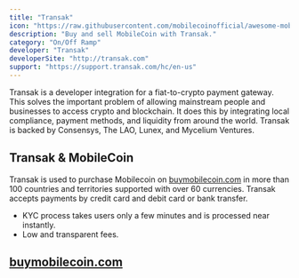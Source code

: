 ```yaml
---
title: "Transak"
icon: "https://raw.githubusercontent.com/mobilecoinofficial/awesome-mobilecoin/main/directory/images/transak.png"
description: "Buy and sell MobileCoin with Transak."
category: "On/Off Ramp"
developer: "Transak"
developerSite: "http://transak.com"
support: "https://support.transak.com/hc/en-us"
---
```

Transak is a developer integration for a fiat-to-crypto payment gateway. This solves the important problem of allowing mainstream people and businesses to access crypto and blockchain. It does this by integrating local compliance, payment methods, and liquidity from around the world. Transak is backed by Consensys, The LAO, Lunex, and Mycelium Ventures.

## Transak & MobileCoin
Transak is used to purchase Mobilecoin on [buymobilecoin.com](http://buymobilecoin.com) in more than 100 countries and territories supported with over 60 currencies. Transak accepts payments by credit card and debit card or bank transfer. 
- KYC process takes users only a few minutes and is processed near instantly. 
- Low and transparent fees. 

## [buymobilecoin.com](http://buymobilecoin.com)
